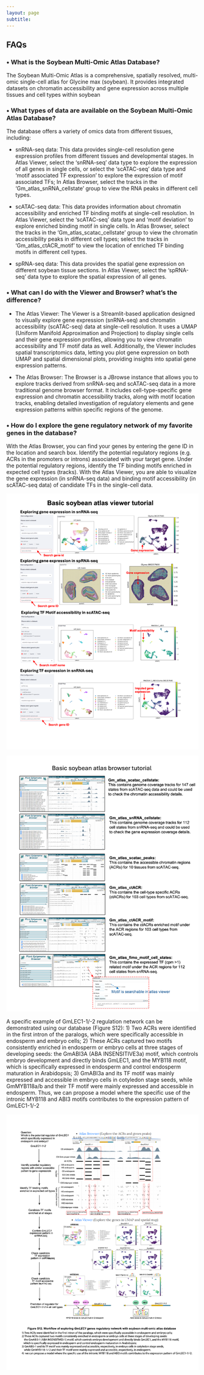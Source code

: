 ```yaml
---
layout: page
subtitle:
---
```


## FAQs

### •	What is the Soybean Multi-Omic Atlas Database?

The Soybean Multi-Omic Atlas is a comprehensive, spatially resolved, multi-omic single-cell atlas for Glycine max (soybean). It provides integrated datasets on chromatin accessibility and gene expression across multiple tissues and cell types within soybean

### •	What types of data are available on the Soybean Multi-Omic Atlas Database?

The database offers a variety of omics data from different tissues, including:
*	snRNA-seq data: This data provides single-cell resolution gene expression profiles from different tissues and developmental stages. 
In Atlas Viewer, select the ‘snRNA-seq’ data type to explore the expression of all genes in single cells, or select the ‘scATAC-seq’ data type and ‘motif associated TF expression’ to explore the expression of motif associated TFs; 
In Atlas Browser, select the tracks in the ‘Gm_atlas_snRNA_cellstate’ group to view the RNA peaks in different cell types.

*	scATAC-seq data: This data provides information about chromatin accessibility and enriched TF binding motifs at single-cell resolution.
In Atlas Viewer, select the ‘scATAC-seq’ data type and ‘motif deviation’ to explore enriched binding motif in single cells. 
In Atlas Browser, select the tracks in the ‘Gm_atlas_scatac_cellstate’ group to view the chromatin accessibility peaks in different cell types; select the tracks in ‘Gm_atlas_ctACR_motif’ to view the location of enriched TF binding motifs in different cell types. 

*	spRNA-seq data: This data provides the spatial gene expression on different soybean tissue sections. 
In Atlas Viewer, select the ‘spRNA-seq’ data type to explore the spatial expression of all genes. 

### •	What can I do with the Viewer and Browser? what’s the difference?
* The Atlas Viewer: The Viewer is a Streamlit-based application designed to visually explore gene expression (snRNA-seq) and chromatin accessibility (scATAC-seq) data at single-cell resolution. It uses a UMAP (Uniform Manifold Approximation and Projection) to display single cells and their gene expression profiles, allowing you to view chromatin accessibility and TF motif data as well. Additionally, the Viewer includes spatial transcriptomics data, letting you plot gene expression on both UMAP and spatial dimensional plots, providing insights into spatial gene expression patterns.

* The Atlas Browser: The Browser is a JBrowse instance that allows you to explore tracks derived from snRNA-seq and scATAC-seq data in a more traditional genome browser format. It includes cell-type-specific gene expression and chromatin accessibility tracks, along with motif location tracks, enabling detailed investigation of regulatory elements and gene expression patterns within specific regions of the genome.

### •	How do I explore the gene regulatory network of my favorite genes in the database? 

With the Atlas Browser, you can find your genes by entering the gene ID in the location and search box. Identify the potential regulatory regions (e.g. ACRs in the promoters or introns) associated with your target gene. Under the potential regulatory regions, identify the TF binding motifs enriched in expected cell types (tracks). With the Atlas Viewer, you are able to visualize the gene expression (in snRNA-seq data) and binding motif accessibility (in scATAC-seq data) of candidate TFs in the single-cell data.  

![Viewer demo](assets/img/Gm_atlas_website_viewer.png)


![Browser demo](assets/img/Gm_atlas_website_browser.png)

A specific example of GmLEC1-1/-2 regulation network can be demonstrated using our database (Figure S12): 1) Two ACRs were identified in the first intron of the paralogs, which were specifically accessible in endosperm and embryo cells; 2) These ACRs captured two motifs consistently enriched in endosperm or embryo cells at three stages of developing seeds: the GmABI3A (ABA INSENSITIVE3a) motif, which controls embryo development and directly binds GmLEC1, and the MYB118 motif, which is specifically expressed in endosperm and control endosperm maturation in Arabidopsis; 3) GmABI3a and its TF motif was mainly expressed and accessible in embryo cells in cotyledon stage seeds, while GmMYB118a/b and their TF motif were mainly expressed and accessible in endosperm. Thus, we can propose a model where the specific use of the intronic MYB118 and ABI3 motifs contributes to the expression pattern of GmLEC1-1/-2 


![Tutorial](assets/img/Gm_atlas_Figure_website-S12.png)

